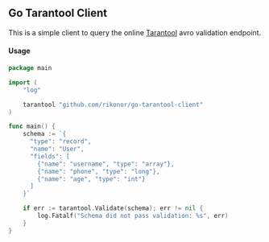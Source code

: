 Go Tarantool Client
---

This is a simple client to query the online [Tarantool](http://sh6.tarantool.org/) avro validation endpoint.

#### Usage

```go
package main

import (
	"log"

	tarantool "github.com/rikonor/go-tarantool-client"
)

func main() {
	schema := `{
	  "type": "record",
	  "name": "User",
	  "fields": [
	    {"name": "username", "type": "array"},
	    {"name": "phone", "type": "long"},
	    {"name": "age", "type": "int"}
	  ]
	}`

	if err := tarantool.Validate(schema); err != nil {
		log.Fatalf("Schema did not pass validation: %s", err)
	}
}
```

